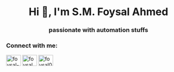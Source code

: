 <h1 align="center">Hi 👋, I'm S.M. Foysal Ahmed</h1>
<h3 align="center">passionate with automation stuffs</h3>

<h3 align="left">Connect with me:</h3>
<p align="left">
<a href="https://linkedin.com/in/foysal-ahmed-09494b117" target="blank"><img align="center" src="https://raw.githubusercontent.com/rahuldkjain/github-profile-readme-generator/master/src/images/icons/Social/linked-in-alt.svg" alt="foysal-ahmed-09494b117" height="30" width="40" /></a>
<a href="https://fb.com/foysal.ahmedh" target="blank"><img align="center" src="https://raw.githubusercontent.com/rahuldkjain/github-profile-readme-generator/master/src/images/icons/Social/facebook.svg" alt="foysal.ahmedh" height="30" width="40" /></a>
<a href="https://www.hackerrank.com/foysal0322" target="blank"><img align="center" src="https://raw.githubusercontent.com/rahuldkjain/github-profile-readme-generator/master/src/images/icons/Social/hackerrank.svg" alt="foysal0322" height="30" width="40" /></a>
</p>


